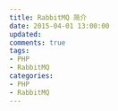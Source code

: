 ```yaml
---
title: RabbitMQ 简介
date: 2015-04-01 13:00:00
updated:
comments: true
tags:
- PHP
- RabbitMQ
categories:
- PHP
- RabbitMQ
---
```


<!--more-->
